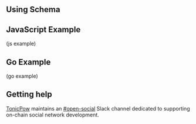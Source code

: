 ## Using Schema

## JavaScript Example

(js example)

## Go Example

(go example)

## Getting help

[TonicPow](https://tonicpow.com) maintains an [#open-social](https://join.slack.com/t/tonicpow/shared_invite/zt-mlccqx28-IEabvOGPx_QLyFJJbWE3hQ) Slack channel dedicated to supporting on-chain social network development.
